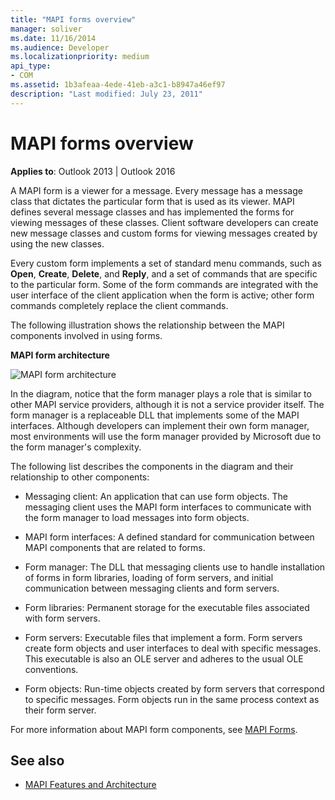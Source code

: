 ```yaml
---
title: "MAPI forms overview"
manager: soliver
ms.date: 11/16/2014
ms.audience: Developer
ms.localizationpriority: medium
api_type:
- COM
ms.assetid: 1b3afeaa-4ede-41eb-a3c1-b8947a46ef97
description: "Last modified: July 23, 2011"
---
```


# MAPI forms overview
  
**Applies to**: Outlook 2013 | Outlook 2016 
  
A MAPI form is a viewer for a message. Every message has a message class that dictates the particular form that is used as its viewer. MAPI defines several message classes and has implemented the forms for viewing messages of these classes. Client software developers can create new message classes and custom forms for viewing messages created by using the new classes.
  
Every custom form implements a set of standard menu commands, such as **Open**, **Create**, **Delete**, and **Reply**, and a set of commands that are specific to the particular form. Some of the form commands are integrated with the user interface of the client application when the form is active; other form commands completely replace the client commands. 
  
The following illustration shows the relationship between the MAPI components involved in using forms. 
  
**MAPI form architecture**
  
![MAPI form architecture](media/forms01.gif "MAPI form architecture")
  
In the diagram, notice that the form manager plays a role that is similar to other MAPI service providers, although it is not a service provider itself. The form manager is a replaceable DLL that implements some of the MAPI interfaces. Although developers can implement their own form manager, most environments will use the form manager provided by Microsoft due to the form manager's complexity.
  
The following list describes the components in the diagram and their relationship to other components:
  
- Messaging client: An application that can use form objects. The messaging client uses the MAPI form interfaces to communicate with the form manager to load messages into form objects.
    
- MAPI form interfaces: A defined standard for communication between MAPI components that are related to forms.
    
- Form manager: The DLL that messaging clients use to handle installation of forms in form libraries, loading of form servers, and initial communication between messaging clients and form servers.
    
- Form libraries: Permanent storage for the executable files associated with form servers.
    
- Form servers: Executable files that implement a form. Form servers create form objects and user interfaces to deal with specific messages. This executable is also an OLE server and adheres to the usual OLE conventions.
    
- Form objects: Run-time objects created by form servers that correspond to specific messages. Form objects run in the same process context as their form server.
    
For more information about MAPI form components, see [MAPI Forms](mapi-forms.md).
  
## See also

- [MAPI Features and Architecture](mapi-features-and-architecture.md)

